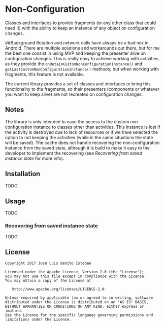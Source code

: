 # Non-Configuration
Classes and interfaces to provide fragments (or any other class that could need it) with the ability to keep an instance of any object on configuration changes.

##Background
Rotation and network calls have always be a bad mix in Android. There are multiple solutions and workarounds out there, but for me the best one consist in using MVP and keeping the presenter alive on configuration changes. This is really easy to achieve working with activities, as they provide the ``onRetainCustomNonConfigurationInstance()`` and ``getLastCustomNonConfigurationInstance()`` methods; but when working with fragments, this feature is not available.

The current library provides a set of classes and interfaces to bring this functionality to the fragments, so their presenters (components or whatever you want to keep alive) are not recreated on configuration changes.

## Notes
The library is only intended to ease the access to the custom non configuration instance to classes other than activities. This instance is lost if the activity is destroyed due to lack of resources or if we have selected the option to not keeping the activities (while in the same situations the state will be saved). The cache does not handle recovering the non-configuration instance from the saved state, although it is build to make it easy to the developer to implement the recovering (see _Recovering from saved instance state_ for more info).

## Installation
TODO

## Usage
TODO

### Recovering from saved instance state
TODO


## License

```
Copyright 2017 José Luis Benito Esteban

Licensed under the Apache License, Version 2.0 (the "License");
you may not use this file except in compliance with the License.
You may obtain a copy of the License at

   http://www.apache.org/licenses/LICENSE-2.0

Unless required by applicable law or agreed to in writing, software
distributed under the License is distributed on an "AS IS" BASIS,
WITHOUT WARRANTIES OR CONDITIONS OF ANY KIND, either express or implied.
See the License for the specific language governing permissions and
limitations under the License.
```